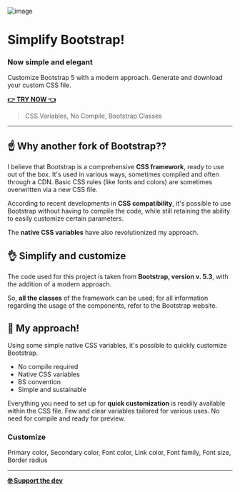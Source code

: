 ![image](https://simplify-bootstrap.github.io/img/share.jpg)

# Simplify Bootstrap!
### Now simple and elegant

Customize Bootstrap 5 with a modern approach.
Generate and download your custom CSS file.

**[👉 TRY NOW 👈](https://simplify-bootstrap.github.io/)**

> CSS Variables, No Compile, Bootstrap Classes

---

## ☝️ Why another fork of Bootstrap??
I believe that Bootstrap is a comprehensive **CSS framework**, ready to use out of the box. 
It's used in various ways, sometimes compiled and often through a CDN. Basic CSS rules (like fonts and colors) are sometimes overwritten via a new CSS file.

According to recent developments in **CSS compatibility**, it's possible to use Bootstrap without having to compile the code, while still retaining the ability to easily customize certain parameters.

The **native CSS variables** have also revolutionized my approach.

## 👌 Simplify and customize
The code used for this project is taken from **Bootstrap, version v. 5.3**, with the addition of a modern approach.

So, **all the classes** of the framework can be used; for all information regarding the usage of the components, refer to the Bootstrap website.


## 🖖 My approach!
Using some simple native CSS variables, it's possible to quickly customize Bootstrap.

- No compile required
- Native CSS variables
- BS convention
- Simple and sustainable

Everything you need to set up for **quick customization** is readily available within the CSS file. Few and clear variables tailored for various uses. No need for compile and ready for preview.

### Customize
Primary color, Secondary color, Font color, Link color, Font family, Font size, Border radius

---

**[🤓 Support the dev](https://paypal.me/MarcoGargano/10)**
